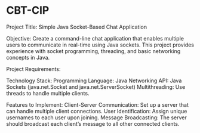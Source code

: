 # CBT-CIP
Project Title: Simple Java Socket-Based Chat Application

Objective:
Create a command-line chat application that enables multiple users to communicate in real-time using Java sockets. This project provides experience with socket programming, threading, and basic networking concepts in Java.

Project Requirements:

Technology Stack:
Programming Language: Java
Networking API: Java Sockets (java.net.Socket and java.net.ServerSocket)
Multithreading: Use threads to handle multiple clients.

Features to Implement:
Client-Server Communication: Set up a server that can handle multiple client connections.
User Identification: Assign unique usernames to each user upon joining.
Message Broadcasting: The server should broadcast each client’s message to all other connected clients.
